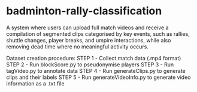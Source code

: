 # badminton-rally-classification
A system where users can upload full match videos and receive a compilation of segmented clips categorised by key events, such as rallies, shuttle changes, player breaks, and umpire interactions, while also removing dead time where no meaningful activity occurs.

Dataset creation procedure:
STEP 1 - Collect match data (.mp4 format)
STEP 2 - Run blockScore.py to pseudonymise players
STEP 3 - Run tagVideo.py to annotate data
STEP 4 - Run generateClips.py to generate clips and their labels
STEP 5 - Run generateVideoInfo.py to generate video information as a .txt file